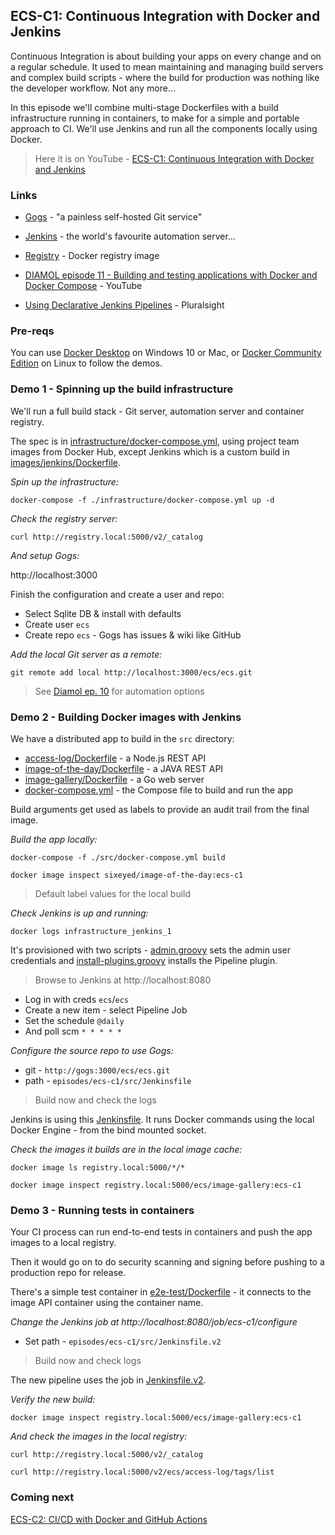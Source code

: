 ## ECS-C1: Continuous Integration with Docker and Jenkins

Continuous Integration is about building your apps on every change and on a regular schedule. It used to mean maintaining and managing build servers and complex build scripts - where the build for production was nothing like the developer workflow. Not any more...

In this episode we'll combine multi-stage Dockerfiles with a build infrastructure running in containers, to make for a simple and portable approach to CI. We'll use Jenkins and run all the components locally using Docker.

> Here it is on YouTube - [ECS-C1: Continuous Integration with Docker and Jenkins](https://youtu.be/MBDxDM4NkbI)

### Links

* [Gogs](https://gogs.io) - "a painless self-hosted Git service"

* [Jenkins](https://www.jenkins.io) - the world's favourite automation server...

* [Registry](https://github.com/docker/distribution) - Docker registry image

* [DIAMOL episode 11 - Building and testing applications with Docker and Docker Compose](https://youtu.be/lO-Lwwy04zs) - YouTube

* [Using Declarative Jenkins Pipelines](https://pluralsight.pxf.io/DPOAj) - Pluralsight

### Pre-reqs

You can use [Docker Desktop](https://www.docker.com/products/docker-desktop) on Windows 10 or Mac, or [Docker Community Edition](https://docs.docker.com/engine/install/) on Linux to follow the demos.

### Demo 1 - Spinning up the build infrastructure

We'll run a full build stack - Git server, automation server and container registry.

The spec is in [infrastructure/docker-compose.yml](./infrastructure/docker-compose.yml), using project team images from Docker Hub, except Jenkins which is a custom build in [images/jenkins/Dockerfile](./images/jenkins/Dockerfile).

_Spin up the infrastructure:_

```
docker-compose -f ./infrastructure/docker-compose.yml up -d
```

_Check the registry server:_

```
curl http://registry.local:5000/v2/_catalog
```

_And setup Gogs:_

http://localhost:3000

Finish the configuration and create a user and repo:

* Select Sqlite DB & install with defaults
* Create user `ecs`
* Create repo `ecs` - Gogs has issues & wiki like GitHub

_Add the local Git server as a remote:_

```
git remote add local http://localhost:3000/ecs/ecs.git
```

> See [Diamol ep. 10](https://youtu.be/lO-Lwwy04zs) for automation options

### Demo 2 - Building Docker images with Jenkins

We have a distributed app to build in the `src` directory:

* [access-log/Dockerfile](./src/access-log/Dockerfile) - a Node.js REST API
* [image-of-the-day/Dockerfile](./src/image-of-the-day/Dockerfile) - a JAVA REST API
* [image-gallery/Dockerfile](./src/image-gallery/Dockerfile) - a Go web server
* [docker-compose.yml](./src/docker-compose.yml) - the Compose file to build and run the app

Build arguments get used as labels to provide an audit trail from the final image.

_Build the app locally:_

```
docker-compose -f ./src/docker-compose.yml build

docker image inspect sixeyed/image-of-the-day:ecs-c1
```

> Default label values for the local build

_Check Jenkins is up and running:_

```
docker logs infrastructure_jenkins_1
```

It's provisioned with two scripts - [admin.groovy](./infrastructure/jenkins/admin.groovy) sets the admin user credentials and [install-plugins.groovy](./infrastructure/jenkins/install-plugins.groovy) installs the Pipeline plugin.

> Browse to Jenkins at http://localhost:8080

* Log in with creds `ecs`/`ecs`
* Create a new item - select Pipeline Job
* Set the schedule `@daily`
* And poll scm `* * * * * `

_Configure the source repo to use Gogs:_

* git - `http://gogs:3000/ecs/ecs.git`
* path - `episodes/ecs-c1/src/Jenkinsfile`

> Build now and check the logs

Jenkins is using this [Jenkinsfile](./src/Jenkinsfile). It runs Docker commands using the local Docker Engine - from the bind mounted socket. 

_Check the images it builds are in the local image cache:_

```
docker image ls registry.local:5000/*/*

docker image inspect registry.local:5000/ecs/image-gallery:ecs-c1
```

### Demo 3 - Running tests in containers

Your CI process can run end-to-end tests in containers and push the app images to a local registry. 

Then it would go on to do security scanning and signing before pushing to a production repo for release.

There's a simple test container in [e2e-test/Dockerfile](./src/e2e-test/Dockerfile) - it connects to the image API container using the container name.

_Change the Jenkins job at http://localhost:8080/job/ecs-c1/configure_

* Set path - `episodes/ecs-c1/src/Jenkinsfile.v2`

> Build now and check logs

The new pipeline uses the job in [Jenkinsfile.v2](./src/Jenkinsfile.v2).

_Verify the new build:_

```
docker image inspect registry.local:5000/ecs/image-gallery:ecs-c1
```

_And check the images in the local registry:_

```
curl http://registry.local:5000/v2/_catalog

curl http://registry.local:5000/v2/ecs/access-log/tags/list
```

### Coming next

[ECS-C2: CI/CD with Docker and GitHub Actions](https://youtu.be/HCk-_bssu4w)
